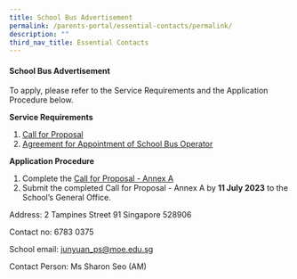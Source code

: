 ```yaml
---
title: School Bus Advertisement
permalink: /parents-portal/essential-contacts/permalink/
description: ""
third_nav_title: Essential Contacts
---
```

#### School Bus Advertisement

To apply, please refer to the Service Requirements and the Application Procedure below.

**Service Requirements**

1.  [Call for Proposal](/files/call%20for%20proposal.pdf)
2.  [Agreement for Appointment of School Bus Operator](/files/agreement%20for%20appointment%20of%20school%20bus%20operator.pdf)

**Application Procedure**

1.  Complete the [Call for Proposal - Annex A](/files/call%20for%20proposal%20-%20annex%20a.pdf)
2.  Submit the completed Call for Proposal - Annex A by **11 July 2023** to the School’s General Office.

Address: 2 Tampines Street 91 Singapore 528906

Contact no: 6783 0375

School email: [junyuan_ps@moe.edu.sg](junyuan_ps@moe.edu.sg)

Contact Person: Ms Sharon Seo (AM)